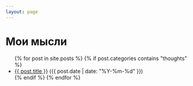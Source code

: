 ```yaml
---
layout: page
---
```


<h1>Мои мысли</h1>

<ul>
  {% for post in site.posts %}
    {% if post.categories contains "thoughts" %}
      <li><a href="{{ post.url }}">{{ post.title }}</a> ({{ post.date | date: "%Y-%m-%d" }})</li>
    {% endif %}
  {% endfor %}
</ul>
